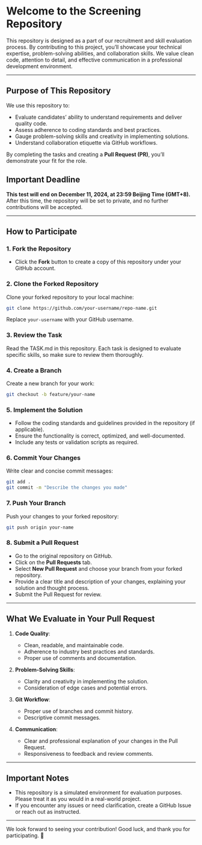 # Welcome to the Screening Repository

This repository is designed as a part of our recruitment and skill evaluation process. By contributing to this project, you’ll showcase your technical expertise, problem-solving abilities, and collaboration skills. We value clean code, attention to detail, and effective communication in a professional development environment.

---

## Purpose of This Repository

We use this repository to:
- Evaluate candidates’ ability to understand requirements and deliver quality code.
- Assess adherence to coding standards and best practices.
- Gauge problem-solving skills and creativity in implementing solutions.
- Understand collaboration etiquette via GitHub workflows.

By completing the tasks and creating a **Pull Request (PR)**, you’ll demonstrate your fit for the role.

## Important Deadline
**This test will end on December 11, 2024, at 23:59 Beijing Time (GMT+8).**
After this time, the repository will be set to private, and no further contributions will be accepted.

---

## How to Participate

### 1. Fork the Repository
- Click the **Fork** button to create a copy of this repository under your GitHub account.

### 2. Clone the Forked Repository
Clone your forked repository to your local machine:
```bash
git clone https://github.com/your-username/repo-name.git
```
Replace `your-username` with your GitHub username.

### 3. Review the Task
Read the TASK.md in this repository. Each task is designed to evaluate specific skills, so make sure to review them thoroughly.

### 4. Create a Branch
Create a new branch for your work:
```bash
git checkout -b feature/your-name
```

### 5. Implement the Solution
- Follow the coding standards and guidelines provided in the repository (if applicable).
- Ensure the functionality is correct, optimized, and well-documented.
- Include any tests or validation scripts as required.

### 6. Commit Your Changes
Write clear and concise commit messages:
```bash
git add .
git commit -m "Describe the changes you made"
```

### 7. Push Your Branch
Push your changes to your forked repository:
```bash
git push origin your-name
```

### 8. Submit a Pull Request
- Go to the original repository on GitHub.
- Click on the **Pull Requests** tab.
- Select **New Pull Request** and choose your branch from your forked repository.
- Provide a clear title and description of your changes, explaining your solution and thought process.
- Submit the Pull Request for review.

---

## What We Evaluate in Your Pull Request

1. **Code Quality**:
   - Clean, readable, and maintainable code.
   - Adherence to industry best practices and standards.
   - Proper use of comments and documentation.

2. **Problem-Solving Skills**:
   - Clarity and creativity in implementing the solution.
   - Consideration of edge cases and potential errors.

3. **Git Workflow**:
   - Proper use of branches and commit history.
   - Descriptive commit messages.

4. **Communication**:
   - Clear and professional explanation of your changes in the Pull Request.
   - Responsiveness to feedback and review comments.

---

## Important Notes

- This repository is a simulated environment for evaluation purposes. Please treat it as you would in a real-world project.
- If you encounter any issues or need clarification, create a GitHub Issue or reach out as instructed.

---

We look forward to seeing your contribution! Good luck, and thank you for participating. 🎯




